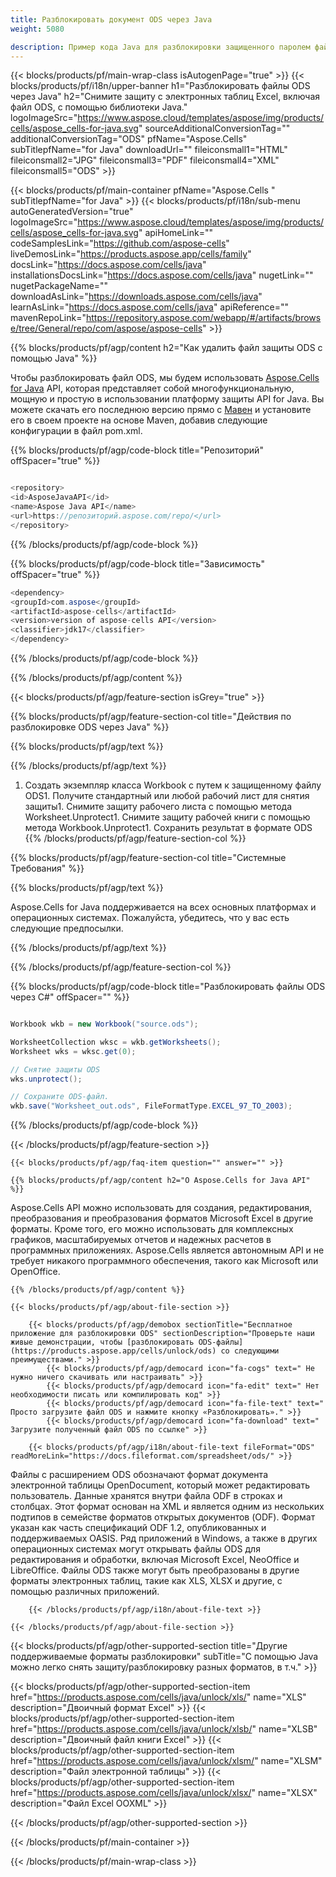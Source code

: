 ```yaml
---
title: Разблокировать документ ODS через Java 
weight: 5080

description: Пример кода Java для разблокировки защищенного паролем файла ODS в Java среде выполнения для приложений JSP/JSF и настольных приложений.
---
```

{{< blocks/products/pf/main-wrap-class isAutogenPage="true" >}}
{{< blocks/products/pf/i18n/upper-banner h1="Разблокировать файлы ODS через Java" h2="Снимите защиту с электронных таблиц Excel, включая файл ODS, с помощью библиотеки Java." logoImageSrc="https://www.aspose.cloud/templates/aspose/img/products/cells/aspose_cells-for-java.svg" sourceAdditionalConversionTag="" additionalConversionTag="ODS" pfName="Aspose.Cells" subTitlepfName="for Java" downloadUrl="" fileiconsmall1="HTML" fileiconsmall2="JPG" fileiconsmall3="PDF" fileiconsmall4="XML" fileiconsmall5="ODS" >}}

{{< blocks/products/pf/main-container pfName="Aspose.Cells " subTitlepfName="for Java" >}}
{{< blocks/products/pf/i18n/sub-menu autoGeneratedVersion="true" logoImageSrc="https://www.aspose.cloud/templates/aspose/img/products/cells/aspose_cells-for-java.svg" apiHomeLink="" codeSamplesLink="https://github.com/aspose-cells" liveDemosLink="https://products.aspose.app/cells/family" docsLink="https://docs.aspose.com/cells/java" installationsDocsLink="https://docs.aspose.com/cells/java" nugetLink="" nugetPackageName="" downloadAsLink="https://downloads.aspose.com/cells/java" learnAsLink="https://docs.aspose.com/cells/java" apiReference="" mavenRepoLink="https://repository.aspose.com/webapp/#/artifacts/browse/tree/General/repo/com/aspose/aspose-cells" >}}

{{% blocks/products/pf/agp/content h2="Как удалить файл защиты ODS с помощью Java" %}}

 Чтобы разблокировать файл ODS, мы будем использовать
 [Aspose.Cells for Java](https://products.aspose.com/cells/java) 
 API, которая представляет собой многофункциональную, мощную и простую в использовании платформу защиты API for Java. Вы можете скачать его последнюю версию прямо с
 [Мавен](https://repository.aspose.com/webapp/#/artifacts/browse/tree/General/repo/com/aspose/aspose-cells) 
 и установите его в своем проекте на основе Maven, добавив следующие конфигурации в файл pom.xml.

{{% blocks/products/pf/agp/code-block title="Репозиторий" offSpacer="true" %}}

```cs

<repository>
<id>AsposeJavaAPI</id>
<name>Aspose Java API</name>
<url>https://репозиторий.aspose.com/repo/</url>
</repository>


```

{{% /blocks/products/pf/agp/code-block %}}

{{% blocks/products/pf/agp/code-block title="Зависимость" offSpacer="true" %}}

```cs
<dependency>
<groupId>com.aspose</groupId>
<artifactId>aspose-cells</artifactId>
<version>version of aspose-cells API</version>
<classifier>jdk17</classifier>
</dependency>


```

{{% /blocks/products/pf/agp/code-block %}}

{{% /blocks/products/pf/agp/content %}}

{{< blocks/products/pf/agp/feature-section isGrey="true" >}}

{{% blocks/products/pf/agp/feature-section-col title="Действия по разблокировке ODS через Java" %}}

{{% blocks/products/pf/agp/text %}}

{{% /blocks/products/pf/agp/text %}}

1. Создать экземпляр класса Workbook с путем к защищенному файлу ODS1. Получите стандартный или любой рабочий лист для снятия защиты1. Снимите защиту рабочего листа с помощью метода Worksheet.Unprotect1. Снимите защиту рабочей книги с помощью метода Workbook.Unprotect1. Сохранить результат в формате ODS
{{% /blocks/products/pf/agp/feature-section-col %}}

{{% blocks/products/pf/agp/feature-section-col title="Системные Требования" %}}

{{% blocks/products/pf/agp/text %}}

 Aspose.Cells for Java поддерживается на всех основных платформах и операционных системах. Пожалуйста, убедитесь, что у вас есть следующие предпосылки.

{{% /blocks/products/pf/agp/text %}}

{{% /blocks/products/pf/agp/feature-section-col %}}

{{% blocks/products/pf/agp/code-block title="Разблокировать файлы ODS через C#" offSpacer="" %}}

```cs

Workbook wkb = new Workbook("source.ods");

WorksheetCollection wksc = wkb.getWorksheets();
Worksheet wks = wksc.get(0);

// Снятие защиты ODS
wks.unprotect();

// Сохраните ODS-файл.
wkb.save("Worksheet_out.ods", FileFormatType.EXCEL_97_TO_2003);


```

{{% /blocks/products/pf/agp/code-block %}}

{{< /blocks/products/pf/agp/feature-section >}}

    {{< blocks/products/pf/agp/faq-item question="" answer="" >}}
 

<!-- aboutfile Starts -->

    {{% blocks/products/pf/agp/content h2="О Aspose.Cells for Java API" %}}

 Aspose.Cells API можно использовать для создания, редактирования, преобразования и преобразования форматов Microsoft Excel в другие форматы. Кроме того, его можно использовать для комплексных графиков, масштабируемых отчетов и надежных расчетов в программных приложениях. Aspose.Cells является автономным API и не требует никакого программного обеспечения, такого как Microsoft или OpenOffice.  



    {{% /blocks/products/pf/agp/content %}}

    {{< blocks/products/pf/agp/about-file-section >}}

        {{< blocks/products/pf/agp/demobox sectionTitle="Бесплатное приложение для разблокировки ODS" sectionDescription="Проверьте наши живые демонстрации, чтобы [разблокировать ODS-файлы](https://products.aspose.app/cells/unlock/ods) со следующими преимуществами." >}}
            {{< blocks/products/pf/agp/democard icon="fa-cogs" text=" Не нужно ничего скачивать или настраивать" >}}
            {{< blocks/products/pf/agp/democard icon="fa-edit" text=" Нет необходимости писать или компилировать код" >}}
            {{< blocks/products/pf/agp/democard icon="fa-file-text" text=" Просто загрузите файл ODS и нажмите кнопку «Разблокировать»." >}}
            {{< blocks/products/pf/agp/democard icon="fa-download" text=" Загрузите полученный файл ODS по ссылке" >}}

        {{< blocks/products/pf/agp/i18n/about-file-text fileFormat="ODS" readMoreLink="https://docs.fileformat.com/spreadsheet/ods/" >}}
Файлы с расширением ODS обозначают формат документа электронной таблицы OpenDocument, который может редактировать пользователь. Данные хранятся внутри файла ODF в строках и столбцах. Этот формат основан на XML и является одним из нескольких подтипов в семействе форматов открытых документов (ODF). Формат указан как часть спецификаций ODF 1.2, опубликованных и поддерживаемых OASIS. Ряд приложений в Windows, а также в других операционных системах могут открывать файлы ODS для редактирования и обработки, включая Microsoft Excel, NeoOffice и LibreOffice. Файлы ODS также могут быть преобразованы в другие форматы электронных таблиц, такие как XLS, XLSX и другие, с помощью различных приложений.

        {{< /blocks/products/pf/agp/i18n/about-file-text >}}

    {{< /blocks/products/pf/agp/about-file-section >}}

<!-- aboutfile Ends -->

{{< blocks/products/pf/agp/other-supported-section title="Другие поддерживаемые форматы разблокировки" subTitle="С помощью Java можно легко снять защиту/разблокировку разных форматов, в т.ч." >}}

{{< blocks/products/pf/agp/other-supported-section-item href="https://products.aspose.com/cells/java/unlock/xls/" name="XLS" description="Двоичный формат Excel" >}}
{{< blocks/products/pf/agp/other-supported-section-item href="https://products.aspose.com/cells/java/unlock/xlsb/" name="XLSB" description="Двоичный файл книги Excel" >}}
{{< blocks/products/pf/agp/other-supported-section-item href="https://products.aspose.com/cells/java/unlock/xlsm/" name="XLSM" description="Файл электронной таблицы" >}}
{{< blocks/products/pf/agp/other-supported-section-item href="https://products.aspose.com/cells/java/unlock/xlsx/" name="XLSX" description="Файл Excel OOXML" >}}

{{< /blocks/products/pf/agp/other-supported-section >}}

{{< /blocks/products/pf/main-container >}}
    
{{< /blocks/products/pf/main-wrap-class >}}
